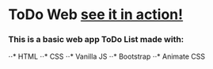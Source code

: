 # ToDo Web [see it in action!](www.google.com)

### This is a basic web app ToDo List made with:
⋅⋅* HTML
⋅⋅* CSS
⋅⋅* Vanilla JS
⋅⋅* Bootstrap
⋅⋅* Animate CSS
